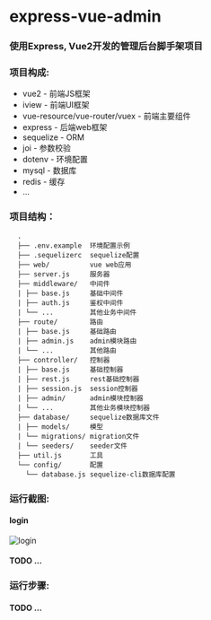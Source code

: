 # express-vue-admin

### 使用Express, Vue2开发的管理后台脚手架项目

### 项目构成:

* vue2 - 前端JS框架
* iview - 前端UI框架
* vue-resource/vue-router/vuex - 前端主要组件
* express - 后端web框架
* sequelize - ORM
* joi - 参数校验
* dotenv - 环境配置
* mysql - 数据库
* redis - 缓存
* ...


### 项目结构：

      .
      ├── .env.example  环境配置示例
      ├── .sequelizerc  sequelize配置
      ├── web/          vue web应用
      ├── server.js     服务器
      ├── middleware/   中间件
      | ├── base.js     基础中间件
      | ├── auth.js     鉴权中间件
      | └── ...         其他业务中间件
      ├── route/        路由
      | ├── base.js     基础路由
      | ├── admin.js    admin模块路由
      | └── ...         其他路由
      ├── controller/   控制器
      | ├── base.js     基础控制器
      | ├── rest.js     rest基础控制器
      | ├── session.js  session控制器
      | ├── admin/      admin模块控制器
      | └── ...         其他业务模块控制器
      ├── database/     sequelize数据库文件
      | ├── models/     模型
      | └── migrations/ migration文件
      | └── seeders/    seeder文件
      ├── util.js       工具
      └── config/       配置
        └── database.js sequelize-cli数据库配置

### 运行截图:

#### login
![login](https://raw.github.com/jarontai/express-vue-admin/master/screenshots/login.png)

#### TODO ...

### 运行步骤:

#### TODO ...
